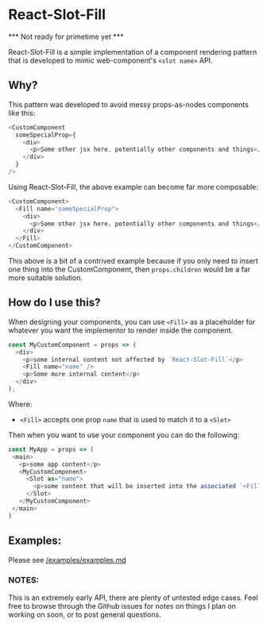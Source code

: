 # React-Slot-Fill


*** Not ready for primetime yet ***


React-Slot-Fill is a simple implementation of a component rendering pattern that is
developed to mimic web-component's `<slot name>` API.

## Why?

This pattern was developed to avoid messy props-as-nodes components like this:

```Javascript
<CustomComponent
  someSpecialProp={
    <div>
      <p>Some other jsx here, potentially other components and things</p>
    </div>
  }
/>
```

Using React-Slot-Fill, the above example can become far more composable:

```Javascript
<CustomComponent>
  <Fill name="someSpecialProp">
    <div>
      <p>Some other jsx here, potentially other components and things</p>
    </div>
  </Fill>
</CustomComponent>
```

This above is a bit of a contrived example because if you only need to insert one thing into the CustomComponent, then `props.children` would be a far more suitable solution.


## How do I use this?

When designing your components, you can use `<Fill>` as a placeholder for whatever you want the implementor to render inside the component.

```Javascript
const MyCustomComponent = props => (
  <div>
    <p>some internal content not affected by `React-Slot-Fill`</p>
    <Fill name="name" />
    <p>Some more internal content</p>
  </div>
);
```

Where:

 * `<Fill>` accepts one prop `name` that is used to match it to a `<Slot>`


Then when you want to use your component you can do the following:

```Javascript
const MyApp = props => (
 <main>
   <p>some app content</p>
   <MyCustomComponent>
     <Slot as="name">
       <p>some content that will be inserted into the associated `<Fill>`</p>
     </Slot>
   </MyCustomComponent>
 </main>
)
```

## Examples:

Please see [/examples/examples.md](/examples/examples.md)


### NOTES:

This is an extremely early API, there are plenty of untested edge cases. Feel free to browse through the Github issues for notes on things I plan on working on soon, or to post general questions.
